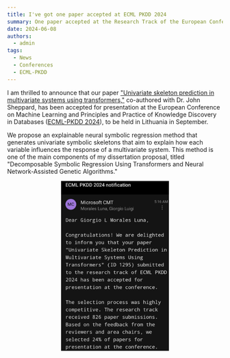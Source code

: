 ```yaml
---
title: I've got one paper accepted at ECML PKDD 2024 
summary: One paper accepted at the Research Track of the European Conference on Machine Learning and Principles and Practice of Knowledge Discovery in Databases 2024
date: 2024-06-08
authors:
  - admin
tags:
  - News
  - Conferences
  - ECML-PKDD
---
```


I am thrilled to announce that our paper ["Univariate skeleton prediction in multivariate systems
using transformers,"](/publication/morales-univariate-2024) co-authored with Dr. John Sheppard, has been accepted for presentation at the European 
Conference on Machine Learning and Principles and Practice of Knowledge Discovery in Databases 
([ECML-PKDD 2024](https://ecmlpkdd.org/2024/program-accepted-papers-research-track/)), to be held in Lithuania in September.

We propose an explainable neural symbolic regression method that generates univariate symbolic 
skeletons that aim to explain how each variable influences the response of a multivariate system. 
This method is one of the main components of my dissertation proposal, titled 
"Decomposable Symbolic Regression Using Transformers and Neural Network-Assisted Genetic Algorithms." 

<div style="display: flex; justify-content: center;">
    <img src="ECML_acceptance.jpeg" alt="figure" width="50%">
</div>